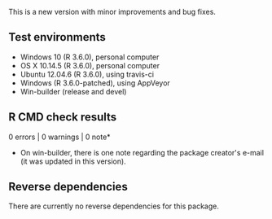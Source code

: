 This is a new version with minor improvements and bug fixes.

## Test environments

* Windows 10 (R 3.6.0), personal computer
* OS X 10.14.5 (R 3.6.0), personal computer
* Ubuntu 12.04.6 (R 3.6.0), using travis-ci
* Windows (R 3.6.0-patched), using AppVeyor
* Win-builder (release and devel)

## R CMD check results

0 errors | 0 warnings | 0 note*

* On win-builder, there is one note regarding the package creator's e-mail (it was updated in this version).

## Reverse dependencies

There are currently no reverse dependencies for this package.
